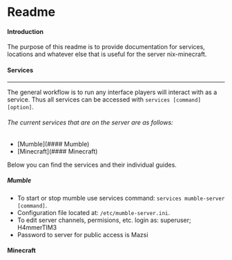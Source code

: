 # Readme   

#### Introduction
The purpose of this readme is to provide documentation for services, locations and whatever else that is useful for the server nix-minecraft.

#### Services
---
The general workflow is to run any interface players will interact with as a service. Thus all services can be accessed with `services [command] [option]`.

###### The current services that are on the server are as follows:
- [Mumble](#### Mumble)
- [Minecraft](#### Minecraft)

Below you can find the services and their individual guides.  

##### Mumble
- To start or stop mumble use services command: `services mumble-server [command]`.
- Configuration file located at: `/etc/mumble-server.ini`.
- To edit server channels, permisions, etc. login as: superuser; H4mmerTIM3
- Password to server for public access is Mazsi

#### Minecraft